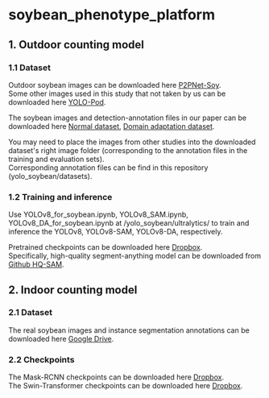 # soybean_phenotype_platform

## 1. Outdoor counting model 

### 1.1 Dataset
Outdoor soybean images can be downloaded here [P2PNet-Soy](https://github.com/UTokyo-FieldPhenomics-Lab/P2PNet-Soy?tab=readme-ov-file).    
Some other images used in this study that not taken by us can be downloaded here [YOLO-Pod](https://drive.google.com/drive/folders/1-Ouj8fFG_owOnJtDDGBQ29_gDyCUdu93).    

The soybean images and detection-annotation files in our paper can be downloaded here [Normal dataset](https://drive.google.com/file/d/1pe8Yg5W6oVnYMZ3dHseLVEUQxmblPWai/view?usp=drive_link), [Domain adaptation dataset](https://drive.google.com/file/d/1PmQALeJxR7hxE7UHhgGxQfSc0xXBSHec/view?usp=drive_link).    

You may need to place the images from other studies into the downloaded dataset's right image folder (corresponding to the annotation files in the training and evaluation sets).    
Corresponding annotation files can be find in this repository (yolo_soybean/datasets).      

### 1.2 Training and inference
Use YOLOv8_for_soybean.ipynb, YOLOv8_SAM.ipynb, YOLOv8_DA_for_soybean.ipynb at /yolo_soybean/ultralytics/ to train and inference the YOLOv8, YOLOv8-SAM, YOLOv8-DA, respectively.     

Pretrained checkpoints can be downloaded here [Dropbox](https://www.dropbox.com/scl/fo/ygb9mj1mdsn4cq1pfk0hf/AAwF2KBuQbnID3n1bqDD0Os?rlkey=ulj4zy49uawqn3iv2jp1ti7va&st=x886gxqh&dl=0).    
Specifically, high-quality segment-anything model can be downloaded from [Github HQ-SAM](https://github.com/SysCV/sam-hq). 

## 2. Indoor counting model 

### 2.1 Dataset
The real soybean images and instance segmentation annotations can be downloaded here [Google Drive]().

### 2.2 Checkpoints
The Mask-RCNN checkpoints can be downloaded here [Dropbox]().    
The Swin-Transformer checkpoints can be  downloaded here [Dropbox]().


